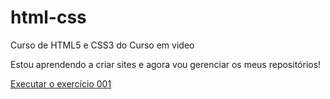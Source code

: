 # html-css
 Curso de HTML5 e CSS3 do Curso em video

Estou aprendendo a criar sites e agora vou gerenciar os meus repositórios!

<a href="https://danielrs81.github.io/html-css/exercicios/ex001/index.html">Executar o exercício 001</a>